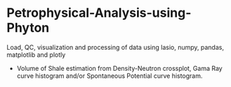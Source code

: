 # Petrophysical-Analysis-using-Phyton
Load, QC, visualization and processing of data using lasio, numpy, pandas, matplotlib and plotly

- Volume of Shale estimation from Density-Neutron crossplot, Gama Ray curve histogram and/or Spontaneous Potential curve histogram.
